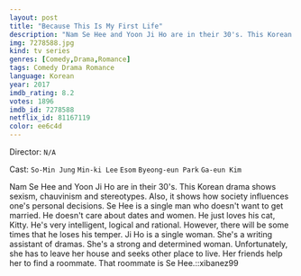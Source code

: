 ```yaml
---
layout: post
title: "Because This Is My First Life"
description: "Nam Se Hee and Yoon Ji Ho are in their 30's. This Korean drama shows sexism, chauvinism and stereotypes. Also, it shows how society influences one's personal decisions. Se Hee is a single man who doesn't want to get married. He doesn't care about dates and women. He just loves his cat, Kitty. He's very intelligent, logical and rational. However, there will be some times that he loses his temper. Ji Ho is a single woman. She's a writi.."
img: 7278588.jpg
kind: tv series
genres: [Comedy,Drama,Romance]
tags: Comedy Drama Romance 
language: Korean
year: 2017
imdb_rating: 8.2
votes: 1896
imdb_id: 7278588
netflix_id: 81167119
color: ee6c4d
---
```

Director: `N/A`  

Cast: `So-Min Jung` `Min-ki Lee` `Esom` `Byeong-eun Park` `Ga-eun Kim` 

Nam Se Hee and Yoon Ji Ho are in their 30's. This Korean drama shows sexism, chauvinism and stereotypes. Also, it shows how society influences one's personal decisions. Se Hee is a single man who doesn't want to get married. He doesn't care about dates and women. He just loves his cat, Kitty. He's very intelligent, logical and rational. However, there will be some times that he loses his temper. Ji Ho is a single woman. She's a writing assistant of dramas. She's a strong and determined woman. Unfortunately, she has to leave her house and seeks other place to live. Her friends help her to find a roommate. That roommate is Se Hee.::xibanez99